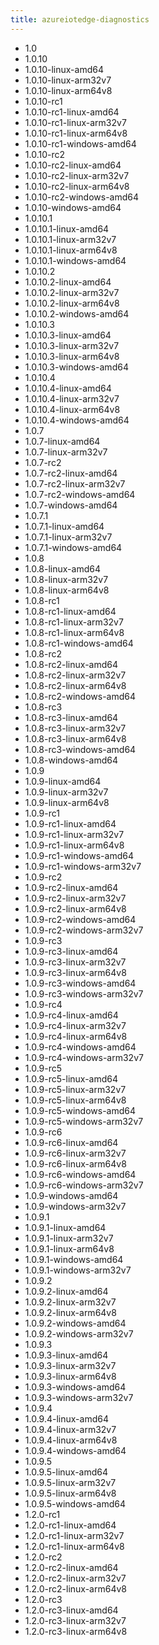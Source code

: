 ```yaml
---
title: azureiotedge-diagnostics
---
```

- 1.0
- 1.0.10
- 1.0.10-linux-amd64
- 1.0.10-linux-arm32v7
- 1.0.10-linux-arm64v8
- 1.0.10-rc1
- 1.0.10-rc1-linux-amd64
- 1.0.10-rc1-linux-arm32v7
- 1.0.10-rc1-linux-arm64v8
- 1.0.10-rc1-windows-amd64
- 1.0.10-rc2
- 1.0.10-rc2-linux-amd64
- 1.0.10-rc2-linux-arm32v7
- 1.0.10-rc2-linux-arm64v8
- 1.0.10-rc2-windows-amd64
- 1.0.10-windows-amd64
- 1.0.10.1
- 1.0.10.1-linux-amd64
- 1.0.10.1-linux-arm32v7
- 1.0.10.1-linux-arm64v8
- 1.0.10.1-windows-amd64
- 1.0.10.2
- 1.0.10.2-linux-amd64
- 1.0.10.2-linux-arm32v7
- 1.0.10.2-linux-arm64v8
- 1.0.10.2-windows-amd64
- 1.0.10.3
- 1.0.10.3-linux-amd64
- 1.0.10.3-linux-arm32v7
- 1.0.10.3-linux-arm64v8
- 1.0.10.3-windows-amd64
- 1.0.10.4
- 1.0.10.4-linux-amd64
- 1.0.10.4-linux-arm32v7
- 1.0.10.4-linux-arm64v8
- 1.0.10.4-windows-amd64
- 1.0.7
- 1.0.7-linux-amd64
- 1.0.7-linux-arm32v7
- 1.0.7-rc2
- 1.0.7-rc2-linux-amd64
- 1.0.7-rc2-linux-arm32v7
- 1.0.7-rc2-windows-amd64
- 1.0.7-windows-amd64
- 1.0.7.1
- 1.0.7.1-linux-amd64
- 1.0.7.1-linux-arm32v7
- 1.0.7.1-windows-amd64
- 1.0.8
- 1.0.8-linux-amd64
- 1.0.8-linux-arm32v7
- 1.0.8-linux-arm64v8
- 1.0.8-rc1
- 1.0.8-rc1-linux-amd64
- 1.0.8-rc1-linux-arm32v7
- 1.0.8-rc1-linux-arm64v8
- 1.0.8-rc1-windows-amd64
- 1.0.8-rc2
- 1.0.8-rc2-linux-amd64
- 1.0.8-rc2-linux-arm32v7
- 1.0.8-rc2-linux-arm64v8
- 1.0.8-rc2-windows-amd64
- 1.0.8-rc3
- 1.0.8-rc3-linux-amd64
- 1.0.8-rc3-linux-arm32v7
- 1.0.8-rc3-linux-arm64v8
- 1.0.8-rc3-windows-amd64
- 1.0.8-windows-amd64
- 1.0.9
- 1.0.9-linux-amd64
- 1.0.9-linux-arm32v7
- 1.0.9-linux-arm64v8
- 1.0.9-rc1
- 1.0.9-rc1-linux-amd64
- 1.0.9-rc1-linux-arm32v7
- 1.0.9-rc1-linux-arm64v8
- 1.0.9-rc1-windows-amd64
- 1.0.9-rc1-windows-arm32v7
- 1.0.9-rc2
- 1.0.9-rc2-linux-amd64
- 1.0.9-rc2-linux-arm32v7
- 1.0.9-rc2-linux-arm64v8
- 1.0.9-rc2-windows-amd64
- 1.0.9-rc2-windows-arm32v7
- 1.0.9-rc3
- 1.0.9-rc3-linux-amd64
- 1.0.9-rc3-linux-arm32v7
- 1.0.9-rc3-linux-arm64v8
- 1.0.9-rc3-windows-amd64
- 1.0.9-rc3-windows-arm32v7
- 1.0.9-rc4
- 1.0.9-rc4-linux-amd64
- 1.0.9-rc4-linux-arm32v7
- 1.0.9-rc4-linux-arm64v8
- 1.0.9-rc4-windows-amd64
- 1.0.9-rc4-windows-arm32v7
- 1.0.9-rc5
- 1.0.9-rc5-linux-amd64
- 1.0.9-rc5-linux-arm32v7
- 1.0.9-rc5-linux-arm64v8
- 1.0.9-rc5-windows-amd64
- 1.0.9-rc5-windows-arm32v7
- 1.0.9-rc6
- 1.0.9-rc6-linux-amd64
- 1.0.9-rc6-linux-arm32v7
- 1.0.9-rc6-linux-arm64v8
- 1.0.9-rc6-windows-amd64
- 1.0.9-rc6-windows-arm32v7
- 1.0.9-windows-amd64
- 1.0.9-windows-arm32v7
- 1.0.9.1
- 1.0.9.1-linux-amd64
- 1.0.9.1-linux-arm32v7
- 1.0.9.1-linux-arm64v8
- 1.0.9.1-windows-amd64
- 1.0.9.1-windows-arm32v7
- 1.0.9.2
- 1.0.9.2-linux-amd64
- 1.0.9.2-linux-arm32v7
- 1.0.9.2-linux-arm64v8
- 1.0.9.2-windows-amd64
- 1.0.9.2-windows-arm32v7
- 1.0.9.3
- 1.0.9.3-linux-amd64
- 1.0.9.3-linux-arm32v7
- 1.0.9.3-linux-arm64v8
- 1.0.9.3-windows-amd64
- 1.0.9.3-windows-arm32v7
- 1.0.9.4
- 1.0.9.4-linux-amd64
- 1.0.9.4-linux-arm32v7
- 1.0.9.4-linux-arm64v8
- 1.0.9.4-windows-amd64
- 1.0.9.5
- 1.0.9.5-linux-amd64
- 1.0.9.5-linux-arm32v7
- 1.0.9.5-linux-arm64v8
- 1.0.9.5-windows-amd64
- 1.2.0-rc1
- 1.2.0-rc1-linux-amd64
- 1.2.0-rc1-linux-arm32v7
- 1.2.0-rc1-linux-arm64v8
- 1.2.0-rc2
- 1.2.0-rc2-linux-amd64
- 1.2.0-rc2-linux-arm32v7
- 1.2.0-rc2-linux-arm64v8
- 1.2.0-rc3
- 1.2.0-rc3-linux-amd64
- 1.2.0-rc3-linux-arm32v7
- 1.2.0-rc3-linux-arm64v8
